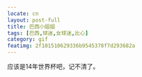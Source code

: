 ```yaml
---
locate: cn
layout: post-full
title: 巴西小姐姐
tags: [巴西,球迷,女球迷,比心]
category: gif
featimg: 2f101510629336b9545378f7d293682a
---
```


应该是14年世界杯吧，记不清了。